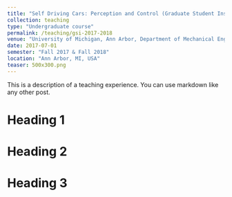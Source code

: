```yaml
---
title: "Self Driving Cars: Perception and Control (Graduate Student Instructor)"
collection: teaching
type: "Undergraduate course"
permalink: /teaching/gsi-2017-2018
venue: "University of Michigan, Ann Arbor, Department of Mechanical Engineering"
date: 2017-07-01
semester: "Fall 2017 & Fall 2018"
location: "Ann Arbor, MI, USA"
teaser: 500x300.png
---
```


This is a description of a teaching experience. You can use markdown like any other post.

Heading 1
======

Heading 2
======

Heading 3
======
